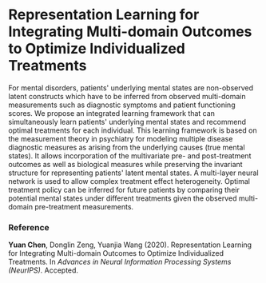# Representation Learning for Integrating Multi-domain Outcomes to Optimize Individualized Treatments

For mental disorders, patients' underlying mental states are non-observed latent constructs which have to be inferred from observed multi-domain measurements such as diagnostic symptoms and patient functioning scores. We propose an integrated learning framework that can simultaneously learn patients' underlying mental states and recommend optimal treatments for each individual. This learning framework is based on the measurement theory in psychiatry for modeling multiple disease diagnostic measures as arising from the underlying causes (true mental states). It allows incorporation of the multivariate pre- and post-treatment outcomes as well as biological measures while preserving the invariant structure for representing patients' latent mental states. A multi-layer neural network is used to allow complex treatment effect heterogeneity. Optimal treatment policy can be inferred for future patients by comparing their potential mental states under different treatments given the observed multi-domain pre-treatment measurements.


### Reference
**Yuan Chen**, Donglin Zeng, Yuanjia Wang (2020). Representation Learning for Integrating Multi-domain Outcomes to Optimize Individualized Treatments. In *Advances in Neural Information Processing Systems (NeurIPS)*. Accepted.
